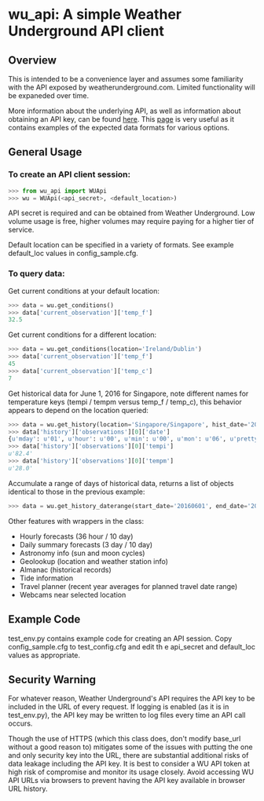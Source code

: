 # wu_api: A simple Weather Underground API client

## Overview

This is intended to be a convenience layer and assumes some familiarity with the API exposed by weatherunderground.com.  Limited functionality will be expaneded over time.

More information about the underlying API, as well as information about obtaining an API key, can be found [here](https://www.wunderground.com/weather/api/). This [page](https://www.wunderground.com/weather/api/d/docs?d=data/index&MR=1) is very useful as it contains examples of the expected data formats for various options.

## General Usage

### To create an API client session:
```python
>>> from wu_api import WUApi
>>> wu = WUApi(<api_secret>, <default_location>)
```

API secret is required and can be obtained from Weather Underground.  Low volume usage is free, higher volumes may require paying for a higher tier of service.

Default location can be specified in a variety of formats.  See example default_loc values in config_sample.cfg. 

### To query data:

Get current conditions at your default location: 
```python
>>> data = wu.get_conditions()
>>> data['current_observation']['temp_f']
32.5
```

Get current conditions for a different location:
```python
>>> data = wu.get_conditions(location='Ireland/Dublin')
>>> data['current_observation']['temp_f']
45
>>> data['current_observation']['temp_c']
7
```

Get historical data for June 1, 2016 for Singapore, note different names for temperature keys (tempi / tempm versus temp_f / temp_c), this behavior appears to depend on the location queried:
```python
>>> data = wu.get_history(location='Singapore/Singapore', hist_date='20160601')
>>> data['history']['observations'][0]['date']
{u'mday': u'01', u'hour': u'00', u'min': u'00', u'mon': u'06', u'pretty': u'12:00 AM SGT on June 01, 2016', u'year': u'2016', u'tzname': u'Asia/Singapore'}
>>> data['history']['observations'][0]['tempi']
u'82.4'
>>> data['history']['observations'][0]['tempm']
u'28.0'
```

Accumulate a range of days of historical data, returns a list of objects identical to those in the previous example:
```python
>>> data = wu.get_history_daterange(start_date='20160601', end_date='20160608')
```

Other features with wrappers in the class:
* Hourly forecasts (36 hour / 10 day)
* Daily summary forecasts (3 day / 10 day)
* Astronomy info (sun and moon cycles)
* Geolookup (location and weather station info)
* Almanac (historical records)
* Tide information
* Travel planner (recent year averages for planned travel date range)
* Webcams near selected location 

## Example Code

test_env.py contains example code for creating an API session.  Copy config_sample.cfg to test_config.cfg and edit th
e api_secret and default_loc values as appropriate.

## Security Warning

For whatever reason, Weather Underground's API requires the API key to be included in the URL of every request.  If logging is enabled (as it is in test_env.py), the API key may be written to log files every time an API call occurs.

Though the use of HTTPS (which this class does, don't modify base_url without a good reason to) mitigates some of the issues with putting the one and only security key into the URL, there are substantial additional risks of data leakage including the API key.  It is best to consider a WU API token at high risk of compromise and monitor its usage closely.  Avoid accessing WU API URLs via browsers to prevent having the API key available in browser URL history. 
